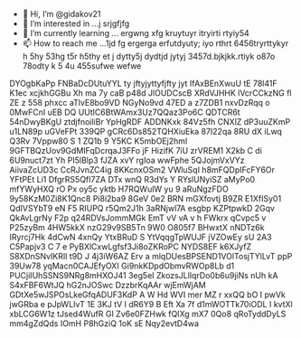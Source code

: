 - 👋 Hi, I’m @gidakov21
- 👀 I’m interested in ...j srjgfjfg
- 🌱 I’m currently learning ... ergwng xfg kruytuyr itryirti rtyiy54
- 📫 How to reach me ...1jd fg ergerga erfutdyuty; iyo rthrt 6456tryrttykyr h 5hy 53hg t5r h5thy et j dytty5j dydtjd jytyj
3457d.bjkjkk.rtiyk  o87o 78odty k 5 4u 455sufwe wefwe 
<!---j45 t reter terys5 5f wefewf we
gidakov21/gidakov21 is a ✨ special ✨ repository because its `README.m rtyu tr` (this file) appears on your GitHub profile.
You can click the Preview link to take a look at your changes.j w56h
--->
DYOgbKaPp
FNBaDcDUtuYYL
ty jftyjyttyfjfty jyt
IfAxBEnXwuU
tE 78l41F
K1ec xcjkhGGBu   Xh ma 7y   caB p48d
 JlOUDCscB XRdVJHHK lVcrCCkzNG   fl ZE   z 558 phxcc aTlvE8bo9VD NGyNo9vd 47ED a z7ZDB1 nxvDzRqq o 0MwFCnI uEB DQ UUtIC6BtWAmx3Uz7QQaz3Po6C QDTCR6t 54nDwyBKgU ztdjfnoiliBr   YpHgRDF ADDNKxk  84Vz5fh CNXlZ dP3uuZKmP u1LN89p uGVeFPt 339QP gCRc6Ds852TQHXiuEka 87I22qa 8RU dX iLwq  Q3Rv 7Vppw80 S 1 ZQ1b  9 Y5KC K5mbOEj2hmI  9GFTBQzUov9GdMIFqDcrqaJ3FFo jF HizifK 7iU zrVREM1  X2kb  C di 6U9nuct7zt Yh  PI5lBlp3 fJZA xvY rgIoa wwFphe 5QJojmVxVYz AiivaZcUD3c CcRJvnZC4ig 8KKcnxOSm2 VWluSqI  h8mFQDpIFcFY6Or YFtPEt Li1 DfgrRS5QfI7ZA  DTx  wnQ R3dYs   Y RYslUNyiSZ aMyPo0 mfYWyHXQ rO Px oy5c  yktb  H7RQWulW yu 9 aRuNgzFDO  9y58KzM0Zi8K1Qnc8 Pi8i2ba9 8GeV 0e2 BRN mGXfovtj  B9ZR E1XfISy01 QdIVSYbT9 eN F5 RIUPQ r5Qm2J1h  3aRNjwl7A  esgbp KZPtpwkD 2Gqv QkAvLgrNy F2p q24RDVsJommMGk    EmT vV vA v h FWkrx qCvpc5 v P25zyBm 4HW5kkX  nzG29v9SB5Tn 9W0   O805f7 BHwxtX nNDTz6k IRyrcj7Hk  4dCwN  4xnQy    YtxBRuD S YtVqqgTpWUJF jVZOwEy sU 2A3  C5Papjv3 C 7 e PyBXlCxwLgfsf3Ji8oZKRoPC  NYDS8EF k6XJyfZ S8XDnSNvIKRIl  t9D J 4j3iW6AZ Erv a mlqDUesBPSEND1VOlTosjTYlLvT ppP 39Uw78 yqMacn0CAJEfyOXI Gi9nkKDpdObmvRWOp8Lb d1 PUCjiIUhSSNS9NRg8mHXOJ41  3eg5eI ZkozsJLlIqrDo0b6u9jiNs  nUh  kA  S4xFBF6WtJQ hG2nJOSwc DzzbrKqAAr wjEmWjAM GDtXe5wJSPOsLkeGfqADUF3KdP A  W Hd WVI  mer MZ r xxQQ bO  I pwVk jwGRba e pJpWLIvT 1E 3KJ tV I dR6Y9 B Eft Xa 7f d1mWOTTk70iODL  I kvtXl xbLCG6W1z tJsed4WufR GI Zv6e0FZHwk fQIXg mX7 0Qo8 qRoTyddDyLS mm4gZdQds IOmH P8hGziQ 1oK sE Nqy2evtD4wa
